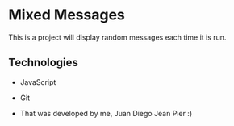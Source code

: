 # Mixed Messages
This is a project will display random messages each time it is run.
## Technologies
* JavaScript
* Git

* That was developed by me, Juan Diego Jean Pier :)